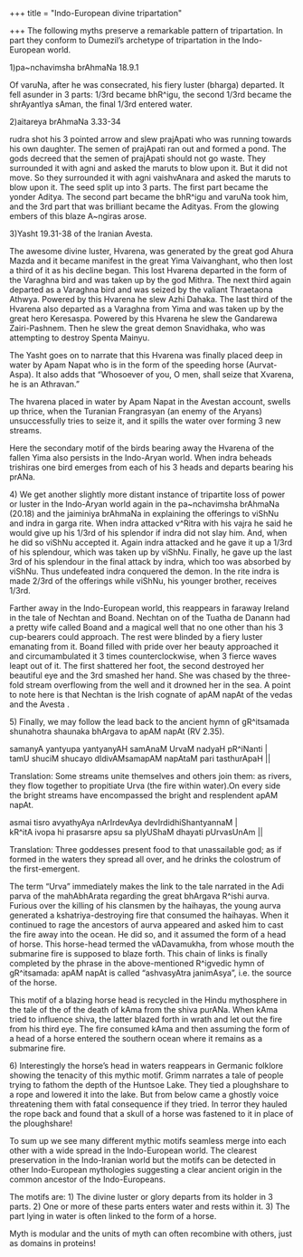 +++
title = "Indo-European divine tripartation"

+++
The following myths preserve a remarkable pattern of tripartation. In
part they conform to Dumezil’s archetype of tripartation in the
Indo-European world.

1)pa\~nchavimsha brAhmaNa 18.9.1

Of varuNa, after he was consecrated, his fiery luster (bharga) departed.
It fell asunder in 3 parts: 1/3rd became bhR^igu, the second 1/3rd
became the shrAyantIya sAman, the final 1/3rd entered water.

2)aitareya brAhmaNa 3.33-34

rudra shot his 3 pointed arrow and slew prajApati who was running
towards his own daughter. The semen of prajApati ran out and formed a
pond. The gods decreed that the semen of prajApati should not go waste.
They surrounded it with agni and asked the maruts to blow upon it. But
it did not move. So they surrounded it with agni vaishvAnara and asked
the maruts to blow upon it. The seed split up into 3 parts. The first
part became the yonder Aditya. The second part became the bhR^igu and
varuNa took him, and the 3rd part that was brilliant became the Adityas.
From the glowing embers of this blaze A\~ngiras arose.

3)Yasht 19.31-38 of the Iranian Avesta.

The awesome divine luster, Hvarena, was generated by the great god Ahura
Mazda and it became manifest in the great Yima Vaivanghant, who then
lost a third of it as his decline began. This lost Hvarena departed in
the form of the Varaghna bird and was taken up by the god Mithra. The
next third again departed as a Varaghna bird and was seized by the
valiant Thraetaona Athwya. Powered by this Hvarena he slew Azhi Dahaka.
The last third of the Hvarena also departed as a Varaghna from Yima and
was taken up by the great hero Keresaspa. Powered by this Hvarena he
slew the Gandarewa Zairi-Pashnem. Then he slew the great demon
Snavidhaka, who was attempting to destroy Spenta Mainyu.

The Yasht goes on to narrate that this Hvarena was finally placed deep
in water by Apam Napat who is in the form of the speeding horse
(Aurvat-Aspa). It also adds that “Whosoever of you, O men, shall seize
that Xvarena, he is an Athravan.”

The hvarena placed in water by Apam Napat in the Avestan account, swells
up thrice, when the Turanian Frangrasyan (an enemy of the Aryans)
unsuccessfully tries to seize it, and it spills the water over forming 3
new streams.

Here the secondary motif of the birds bearing away the Hvarena of the
fallen Yima also persists in the Indo-Aryan world. When indra beheads
trishiras one bird emerges from each of his 3 heads and departs bearing
his prANa.

4\) We get another slightly more distant instance of tripartite loss of
power or luster in the Indo-Aryan world again in the pa\~nchavimsha
brAhmaNa (20.18) and the jaiminiya brAhmaNa in explaining the offerings
to viShNu and indra in garga rite. When indra attacked v^Ritra with his
vajra he said he would give up his 1/3rd of his splendor if indra did
not slay him. And, when he did so viShNu accepted it. Again indra
attacked and he gave it up a 1/3rd of his splendour, which was taken up
by viShNu. Finally, he gave up the last 3rd of his splendour in the
final attack by indra, which too was absorbed by viShNu. Thus undefeated
indra conquered the demon. In the rite indra is made 2/3rd of the
offerings while viShNu, his younger brother, receives 1/3rd.

Farther away in the Indo-European world, this reappears in faraway
Ireland in the tale of Nechtan and Boand. Nechtan on of the Tuatha de
Danann had a pretty wife called Boand and a magical well that no one
other than his 3 cup-bearers could approach. The rest were blinded by a
fiery luster emanating from it. Boand filled with pride over her beauty
approached it and circumambulated it 3 times counterclockwise, when 3
fierce waves leapt out of it. The first shattered her foot, the second
destroyed her beautiful eye and the 3rd smashed her hand. She was chased
by the three-fold stream overflowing from the well and it drowned her in
the sea. A point to note here is that Nechtan is the Irish cognate of
apAM napAt of the vedas and the Avesta .

5\) Finally, we may follow the lead back to the ancient hymn of
gR^itsamada shunahotra shaunaka bhArgava to apAM napAt (RV 2.35).

samanyA yantyupa yantyanyAH samAnaM UrvaM nadyaH pR^iNanti |  
tamU shuciM shucayo dIdivAMsamapAM napAtaM pari tasthurApaH ||

Translation: Some streams unite themselves and others join them: as
rivers, they flow together to propitiate Urva (the fire within water).On
every side the bright streams have encompassed the bright and
resplendent apAM napAt.

asmai tisro avyathyAya nArIrdevAya devIrdidhiShantyannaM |  
kR^itA ivopa hi prasarsre apsu sa pIyUShaM dhayati pUrvasUnAm ||

Translation: Three goddesses present food to that unassailable god; as
if formed in the waters they spread all over, and he drinks the
colostrum of the first-emergent.

The term “Urva” immediately makes the link to the tale narrated in the
Adi parva of the mahAbhArata regarding the great bhArgava R^ishi aurva.
Furious over the killing of his clansmen by the haihayas, the young
aurva generated a kshatriya-destroying fire that consumed the haihayas.
When it continued to rage the ancestors of aurva appeared and asked him
to cast the fire away into the ocean. He did so, and it assumed the form
of a head of horse. This horse-head termed the vADavamukha, from whose
mouth the submarine fire is supposed to blaze forth. This chain of links
is finally completed by the phrase in the above-mentioned R^igvedic hymn
of gR^itsamada: apAM napAt is called “ashvasyAtra janimAsya”, i.e. the
source of the horse.

This motif of a blazing horse head is recycled in the Hindu mythosphere
in the tale of the of the death of kAma from the shiva purANa. When kAma
tried to influence shiva, the latter blazed forth in wrath and let out
the fire from his third eye. The fire consumed kAma and then assuming
the form of a head of a horse entered the southern ocean where it
remains as a submarine fire.

6\) Interestingly the horse’s head in waters reappears in Germanic
folklore showing the tenacity of this mythic motif. Grimm narrates a
tale of people trying to fathom the depth of the Huntsoe Lake. They tied
a ploughshare to a rope and lowered it into the lake. But from below
came a ghostly voice threatening them with fatal consequence if they
tried. In terror they hauled the rope back and found that a skull of a
horse was fastened to it in place of the ploughshare\!

To sum up we see many different mythic motifs seamless merge into each
other with a wide spread in the Indo-European world. The clearest
preservation in the Indo-Iranian world but the motifs can be detected in
other Indo-European mythologies suggesting a clear ancient origin in the
common ancestor of the Indo-Europeans.

The motifs are: 1) The divine luster or glory departs from its holder in
3 parts. 2) One or more of these parts enters water and rests within it.
3) The part lying in water is often linked to the form of a horse.

Myth is modular and the units of myth can often recombine with others,
just as domains in proteins\!

